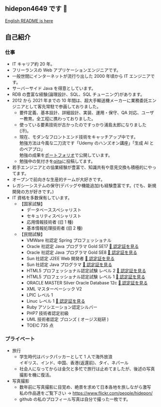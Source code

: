 ## hidepon4649 です 👋

<!--
**hidepon4649/hidepon4649** is a ✨ _special_ ✨ repository because its `README.md` (this file) appears on your GitHub profile.

Here are some ideas to get you started:

- 🔭 I’m currently working on ...
- 🌱 I’m currently learning ...
- 👯 I’m looking to collaborate on ...
- 🤔 I’m looking for help with ...
- 💬 Ask me about ...
- 📫 How to reach me: ...
- 😄 Pronouns: ...
- ⚡ Fun fact: ...
-->

[English README is here](README.en.md)

## 自己紹介

### 仕事

- IT キャリア約 20 年。
- フリーランスの Web アプリケーションエンジニアです。
- 一般世間にインターネットが流行り出した 2000 年頃から IT エンジニアです。
- サーバーサイド Java を得意としています。
- RDB の豊富な経験(論理設計、SQL、SQL チューニング)があります。
- 2012 から 2021 年までの 10 年間は、超大手輸送機メーカーに業務委託エンジニアとして客先常駐で参画しておりました。
  - 要件定義、基本設計、詳細設計、実装、運用・保守、QA 対応、ユーザー教育。全工程に携わっておりました。
  - 使っている要素技術が古かったのですっかり浦島太郎になりました(汗)。
  - 現在、モダンなフロントエンド技術をキャッチアップ中です。
    <br>勉強方法は今風な二刀流です「Udemy のハンズオン講座」「生成 AI とのペアプロ」
    <br>勉強の成果を[ポートフォリオ](https://github.com/hidepon4649/AttendanceManagement)で公開しています。
  - 勉強中の気付きを[qiita](https://qiita.com/hidepon4649)に投稿してます。
- 若手エンジニアとの協業経験が豊富で、知識共有や意見交換も積極的にやってます。
- オープンで前向きな生産的チームが大好きです。
- レガシーシステムの保守(デバッグや機能追加)も経験豊富です。(でも、新規開発の方が好きです。)
- IT 資格を多数保有しています。
  - 【国家試験】
    - データベーススペシャリスト
    - セキュリティスペシャリスト
    - 応用情報技術者 (旧 1 種)
    - 基本情報処理技術者 (旧 2 種)
  - 【民間試験】
    - VMWare 社認定 Spring プロフェッショナル
    - Oracle 社認定 Java プログラマ Gold SE17 [📄 認定証を見る](./certificates/pdf/Java17Gold.pdf)
    - Oracle 社認定 Java プログラマ Gold SE8 [📄 認定証を見る](./certificates/pdf/Java8Gold.pdf)
    - Sun 社認定 J2EE Web 開発者 [📄 認定証を見る](./certificates/pdf/J2EE.pdf)
    - Sun 社認定 Java プログラマ [📄 認定証を見る](./certificates/pdf/Java2.pdf)
    - HTML5 プロフェッショナル認定試験 レベル 2 [📄 認定証を見る](./certificates/pdf/HTML5v2.pdf)
    - HTML5 プロフェッショナル認定試験 レベル 1 [📄 認定証を見る](./certificates/pdf/HTML5v1.pdf)
    - ORACLE MASTER Silver Oracle Database 12c [📄 認定証を見る](./certificates/pdf/Oracle12cSilver.pdf)
    - XML マスターベーシック V2
    - LPIC レベル 1
    - Linuc レベル 1 [📄 認定証を見る](./certificates/pdf/Linuc1.pdf)
    - Ruby アソシエーション認定シルバー
    - PHP7 技術者認定初級
    - UML 技術者認定 ブロンズ ( オージス総研 )
    - TOEIC 735 点

### プライベート

- 旅行
  - 学生時代はバックパッカーとして 1 人で海外放浪
    <br>イギリス、インド、中国、香港(返還前)、タイ、ネパール
  - 社会人になってからは金欠と多忙で旅行は止めてましたが、後述の写真撮影を機に復活。
- 写真撮影
  - 数年前に写真撮影に目覚め、絶景を求めて日本各地を旅しながら激写
    <br>私の作品達をご覧下さい → https://www.flickr.com/people/hidepon/
  - github の私のプロフィール写真は自分で撮った一枚です。
